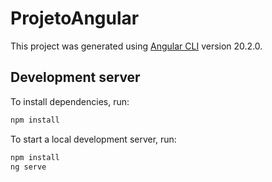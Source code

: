 # ProjetoAngular

This project was generated using [Angular CLI](https://github.com/angular/angular-cli) version 20.2.0.

## Development server

To install dependencies, run:

```bash
npm install
```

To start a local development server, run:

```bash
npm install
ng serve
```
